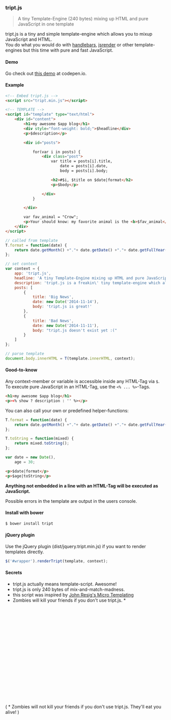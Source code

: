 ### tript.js

> A tiny Template-Engine (240 bytes) mixing up HTML and pure JavaScript in one template

tript.js is a tiny and simple template-engine which allows you to mixup JavaScript and HTML.<br>
You do what you would do with [handlebars](http://handlebarsjs.com/), [jsrender](https://github.com/borismoore/jsrender) or other template-engines but this time with pure and fast JavaScript.<br>

#### Demo

Go check out [this demo](http://codepen.io/misantronic/pen/ogNbBa) at codepen.io.

#### Example

```html
<!-- Embed tript.js -->
<script src="tript.min.js"></script>

<!-- TEMPLATE -->
<script id="template" type="text/html">
	<div id="content">
		<h1>my awesome $app blog</h1>
		<div style="font-weight: bold;">$headline</div>
		<p>$description</p>

		<div id="posts">

			for(var i in posts) {
				<div class="post">
					var title = posts[i].title,
						date = posts[i].date,
						body = posts[i].body;

					<h2>#$i, $title on $date|format</h2>
					<p>$body</p>

				</div>
			}

		</div>

		var fav_animal = "Crow";
		<p>Your should know: my favorite animal is the <b>$fav_animal</b>.</p>
	</div>
</script>
```

```javascript
// called from template
T.format = function(date) {
	return date.getMonth() +"."+ date.getDate() +"."+ date.getFullYear();
};

// set context
var context = {
	app: 'tript.js',
	headline: 'A tiny Template-Engine mixing up HTML and pure JavaScript in one template',
	description: 'tript.js is a freakin\' tiny template-engine which allows you to mixup JavaScript and HTML.',
	posts: [
		{
			title: 'Big News',
			date: new Date('2014-11-14'),
			body: 'tript.js is great!'
		},
		{
			title: 'Bad News',
			date: new Date('2014-11-11'),
			body: "tript.js doesn't exist yet :("
		}
	]
};

// parse template
document.body.innerHTML = T(template.innerHTML, context);
```

#### Good-to-know

Any context-member or variable is accessible inside any HTML-Tag via `$`.<br>
To execute pure JavaScript in an HTML-Tag, use the `<% ... %>`-Tags.

```html
<h1>my awesome $app blog</h1>
<p><% show ? description : '' %></p>
```

You can also call your own or predefined helper-functions:

```javascript
T.format = function(date) {
	return date.getMonth() +"."+ date.getDate() +"."+ date.getFullYear();
};

T.toString = function(mixed) {
	return mixed.toString();
};

var date = new Date(),
	age = 30;
```

```html
<p>$date|format</p>
<p>$age|toString</p>
```

**Anything not embedded in a line with an HTML-Tag will be executed as JavaScript.**

Possible errors in the template are output in the users console.

#### Install with bower

```bash
$ bower install tript
```

#### jQuery plugin

Use the jQuery plugin (dist/jquery.tript.min.js) if you want to render templates directly.

```javascript
$('#wrapper').renderTript(template, context);
```

#### Secrets

- tript.js actually means template-script. Awesome!
- tript.js is only 240 bytes of mix-and-match-madness.
- this script was inspired by [John Resig's Micro Templating](http://ejohn.org/blog/javascript-micro-templating/)
- Zombies will kill your friends if you don't use tript.js. *

<br>
<br>
<br>
<br>
<br>
<br>
<br>
<br>
<br>
<br>
<br>
<br>
<br>
<br>
<br>
<br>
<br>

( * Zombies will not kill your friends if you don't use tript.js. They'll eat you alive! )